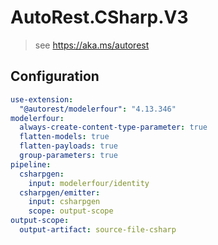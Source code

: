 # AutoRest.CSharp.V3
> see https://aka.ms/autorest

## Configuration
```yaml
use-extension:
  "@autorest/modelerfour": "4.13.346"
modelerfour:
  always-create-content-type-parameter: true
  flatten-models: true
  flatten-payloads: true
  group-parameters: true
pipeline:
  csharpgen:
    input: modelerfour/identity
  csharpgen/emitter:
    input: csharpgen
    scope: output-scope
output-scope:
  output-artifact: source-file-csharp
```
